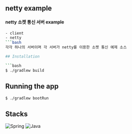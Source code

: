 ## netty example

#### netty 소켓 통신 서버 example
```bash
- client
- netty
```bash
각각 하나의 서버이며 각 서버가 netty를 이용한 소켓 통신 예제 소스

## Installation

```bash
$ ./gradlew build
```

## Running the app

```bash
$ ./gradlew bootRun
```

## Stacks
![Spring](https://img.shields.io/badge/spring-%236DB33F.svg?style=for-the-badge&logo=spring&logoColor=white)
![Java](https://img.shields.io/badge/java-%23ED8B00.svg?style=for-the-badge&logo=openjdk&logoColor=white)






